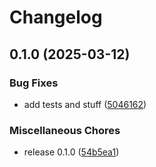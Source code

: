 # Changelog

## 0.1.0 (2025-03-12)


### Bug Fixes

* add tests and stuff ([5046162](https://github.com/cademirch/snakemake-logger-plugin-sqlite/commit/5046162d4ca60f4feac86f8542d721f5043bdbe4))


### Miscellaneous Chores

* release 0.1.0 ([54b5ea1](https://github.com/cademirch/snakemake-logger-plugin-sqlite/commit/54b5ea12de9338f0a4200114b95a6490e52eb171))
